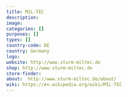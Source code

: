 ```yaml
---
title: MIL-TEC
description:
image:
categories: []
purposes: []
types: []
country-code: DE
country: Germany
logo:
website: http://www.sturm-miltec.de
shop: http://www.sturm-miltec.de
store-finder:
about:  http://www.sturm-miltec.de/about/
wiki: https://en.wikipedia.org/wiki/MIL-TEC
---
```

